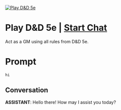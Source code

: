 
[![Play D&D 5e](https://flow-prompt-covers.s3.us-west-1.amazonaws.com/icon/vintage/vint_1.png)](https://gptcall.net/chat.html?data=%7B%22contact%22%3A%7B%22id%22%3A%22zU-jRe8hZkvSfThKm430o%22%2C%22flow%22%3Atrue%7D%7D)
# Play D&D 5e | [Start Chat](https://gptcall.net/chat.html?data=%7B%22contact%22%3A%7B%22id%22%3A%22zU-jRe8hZkvSfThKm430o%22%2C%22flow%22%3Atrue%7D%7D)
Act as a GM using all rules from D&D 5e.

# Prompt

```
hi
```

## Conversation

**ASSISTANT**: Hello there! How may I assist you today?


